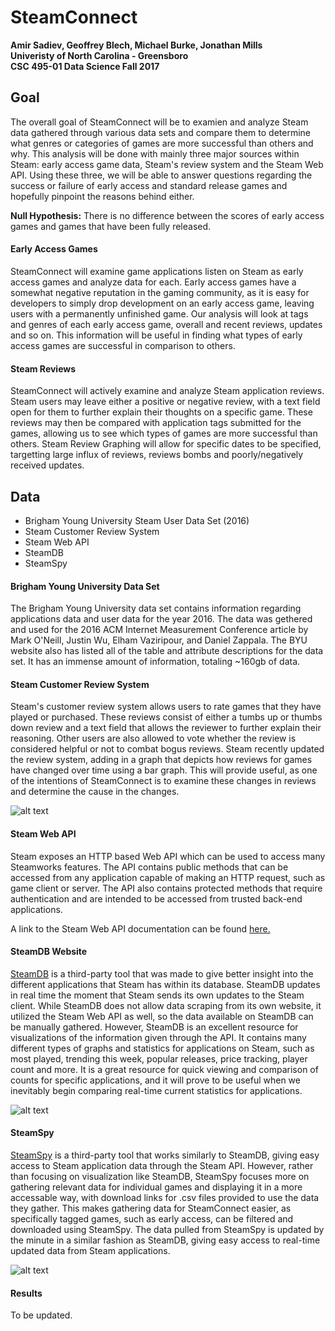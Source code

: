 # SteamConnect

**Amir Sadiev, Geoffrey Blech, Michael Burke, Jonathan Mills**  
**Univeristy of North Carolina - Greensboro**  
**CSC 495-01 Data Science Fall 2017**

## Goal
The overall goal of SteamConnect will be to examien and analyze Steam data gathered through various data sets and compare them to determine what genres or categories of games are more successful than others and why. This analysis will be done with mainly three major sources within Steam: early access game data, Steam's review system and the Steam Web API. Using these three, we will be able to answer questions regarding the success or failure of early access and standard release games and hopefully pinpoint the reasons behind either.

**Null Hypothesis:** There is no difference between the scores of early access games and games that have been fully released.

#### Early Access Games
SteamConnect will examine game applications listen on Steam as early access games and analyze data for each. Early access games have a somewhat negative reputation in the gaming community, as it is easy for developers to simply drop development on an early access game, leaving users with a permanently unfinished game. Our analysis will look at tags and genres of each early access game, overall and recent reviews, updates and so on. This information will be useful in finding what types of early access games are successful in comparison to others.

#### Steam Reviews
SteamConnect will actively examine and analyze Steam application reviews. Steam users may leave either a positive or negative review, with a text field open for them to further explain their thoughts on a specific game. These reviews may then be compared with application tags submitted for the games, allowing us to see which types of games are more successful than others. Steam Review Graphing will allow for specific dates to be specified, targetting large influx of reviews, reviews bombs and poorly/negatively received updates.

## Data
- Brigham Young University Steam User Data Set (2016)
- Steam Customer Review System
- Steam Web API
- SteamDB
- SteamSpy

#### Brigham Young University Data Set
The Brigham Young University data set contains information regarding applications data and user data for the year 2016. The data was gethered and used for the 2016 ACM Internet Measurement Conference article by Mark O'Neill, Justin Wu, Elham Vaziripour, and Daniel Zappala. The BYU website also has listed all of the table and attribute descriptions for the data set. It has an immense amount of information, totaling ~160gb of data.

#### Steam Customer Review System
Steam's customer review system allows users to rate games that they have played or purchased. These reviews consist of either a tumbs up or thumbs down review and a text field that allows the reviewer to further explain their reasoning. Other users are also allowed to vote whether the review is considered helpful or not to combat bogus reviews. Steam recently updated the review system, adding in a graph that depicts how reviews for games have changed over time using a bar graph. This will provide useful, as one of the intentions of SteamConnect is to examine these changes in reviews and determine the cause in the changes.

![alt text](https://i.imgur.com/EWp9Es4.png "Steam Review Graph for PUBG")

#### Steam Web API
Steam exposes an HTTP based Web API which can be used to access many Steamworks features. The API contains public methods that can be accessed from any application capable of making an HTTP request, such as game client or server. The API also contains protected methods that require authentication and are intended to be accessed from trusted back-end applications.
  
A link to the Steam Web API documentation can be found [here.](https://developer.valvesoftware.com/wiki/Steam_Web_API)

#### SteamDB Website
[SteamDB](https://steamdb.info/) is a third-party tool that was made to give better insight into the different applications that Steam has within its database. SteamDB updates in real time the moment that Steam sends its own updates to the Steam client. While SteamDB does not allow data scraping from its own website, it utilized the Steam Web API as well, so the data available on SteamDB can be manually gathered. However, SteamDB is an excellent resource for visualizations of the information given through the API. It contains many different types of graphs and statistics for applications on Steam, such as most played, trending this week, popular releases, price tracking, player count and more. It is a great resource for quick viewing and comparison of counts for specific applications, and it will prove to be useful when we inevitably begin comparing real-time current statistics for applications.
  
![alt text](https://i.imgur.com/zHwB8gi.png "Example of PUBG through SteamDB")

#### SteamSpy
[SteamSpy](https://steamspy.com/) is a third-party tool that works similarly to SteamDB, giving easy access to Steam application data through the Steam API. However, rather than focusing on visualization like SteamDB, SteamSpy focuses more on gathering relevant data for individual games and displaying it in a more accessable way, with download links for .csv files provided to use the data they gather. This makes gathering data for SteamConnect easier, as specifically tagged games, such as early access, can be filtered and downloaded using SteamSpy. The data pulled from SteamSpy is updated by the minute in a similar fashion as SteamDB, giving easy access to real-time updated data from Steam applications.

![alt text](https://i.imgur.com/cZaZmUJ.png "Example of PUBG through SteamSpy")

#### Results
To be updated.

